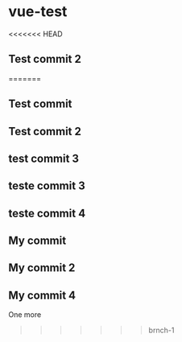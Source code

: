 # vue-test

<<<<<<< HEAD
## Test commit 2
=======

## Test commit

## Test commit 2

## test commit 3

## teste commit 3

## teste commit 4

## My commit

## My commit 2

## My commit 4

One more
>>>>>>> brnch-1
